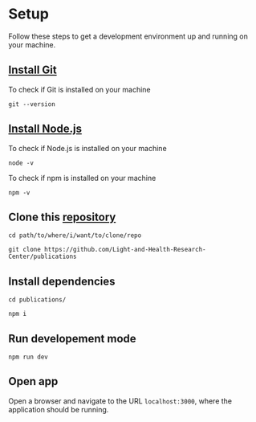 # Setup

Follow these steps to get a development environment up and running on your machine.

## [Install Git](https://git-scm.com/book/en/v2/Getting-Started-Installing-Git)

  To check if Git is installed on your machine

  ```shell-session
  git --version
  ```

## [Install Node.js](https://nodejs.org/en/download/)

  To check if Node.js is installed on your machine

  ```shell-session
  node -v
  ```

  To check if npm is installed on your machine

  ```shell-session
  npm -v
  ```

## Clone this [repository](https://github.com/Light-and-Health-Research-Center/publications)

  ```shell-session
  cd path/to/where/i/want/to/clone/repo
  ```

  ```shell-session
  git clone https://github.com/Light-and-Health-Research-Center/publications
  ```

## Install dependencies

  ```shell-session
  cd publications/
  ```

  ```shell-session
  npm i
  ```

## Run developement mode

  ```shell-session
  npm run dev
  ```

## Open app

  Open a browser and navigate to the URL `localhost:3000`, where the application should be running.




